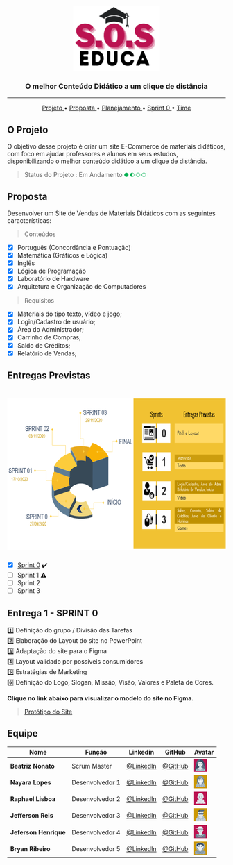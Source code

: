 
<p align="center">
      <img src="/Sprint_0/<Imagens/logo.png" width="200" height="150">
      <h3 align="center"> O melhor Conteúdo Didático a um clique de distância </h3>
<p align="center">


<hr>

<p align="center">
  <a href ="#o-projeto"> Projeto </a>  • 
  <a href ="#proposta"> Proposta </a>  • 
  <a href ="#entregas-previstas"> Planejamento </a>  • 
  <a href ="#entrega-1---sprint-0"> Sprint 0 </a>  • 
  <a href ="#equipe"> Time </a> 
</p>










## O Projeto
O objetivo desse projeto é criar um site E-Commerce de materiais didáticos, com foco em ajudar professores e alunos em seus estudos, disponibilizando o melhor conteúdo didático a um clique de distância.

> Status do Projeto : Em Andamento <img src = "/Sprint_0/<Imagens/status projeto.png" width="50" height="10" />

## Proposta

Desenvolver um Site de Vendas de Materiais Didáticos com as seguintes características:

 > Conteúdos

 - [x] Português (Concordância e Pontuação)
 - [x] Matemática (Gráficos e Lógica)
 - [x] Inglês
 - [x] Lógica de Programação
 - [x] Laboratório de Hardware
 - [x] Arquitetura e Organização de Computadores

 > Requisitos

 - [x]  Materiais do tipo texto, vídeo e jogo;
 - [x]  Login/Cadastro de usuário;
 - [x]  Área do Administrador;
 - [x]  Carrinho de Compras;
 - [x]  Saldo de Créditos;
 - [x]  Relatório de Vendas;

## Entregas Previstas

<h1 align="center"> <img src = "/Sprint_0/<Imagens/planejamento.png" width="650" height="350" /></h1>

- [x] [Sprint 0](https://github.com/Grupo-1-2020-PI-FATEC-ADS/SOS-EDUCA/tree/master/Sprint_0) :heavy_check_mark:
- [ ] Sprint 1 :warning:
- [ ] Sprint 2
- [ ] Sprint 3

## Entrega 1 - SPRINT 0

:one: Definição do grupo / Divisão das Tarefas <br>
:two: Elaboração do Layout do site no PowerPoint <br>
:three: Adaptação do site para o Figma <br>
:four: Layout validado por possíveis consumidores <br>
:five: Estratégias de Marketing <br>
:six: Definição do Logo, Slogan, Missão, Visão, Valores e Paleta de Cores.<br>

**Clique no link abaixo para visualizar o modelo do site no Figma.**  
> [Protótipo do Site](https://www.figma.com/proto/IxIHeo1bBkB5B3z1DoVQIN/PI-Fatec?node-id=1%3A7&scaling=scale-down-width&hide-ui=1)

## Equipe

|Nome|Função|Linkedin|GitHub|Avatar|
| -------- |-------- |-------- |-------- |-------- |
|**Beatriz Nonato**|Scrum Master|[@LinkedIn](https://www.linkedin.com/in/beatriz-nonato-aa11017a/)|[@GitHub](https://github.com/BeaNonato)|<img src = "/Sprint_0/<Imagens/Beatriz.png" width="30" height="30"/>|
|**Nayara Lopes**|Desenvolvedor 1| [@LinkedIn](https://www.linkedin.com/in/nayara-suelen-382420137/)|[@GitHub](https://github.com/NayDev)|<img src = "/Sprint_0/<Imagens/Nayara.png" width="30" height="30"/>|
|**Raphael Lisboa**|Desenvolvedor 2| [@LinkedIn](https://www.linkedin.com/in/raphael-lisboa-7b3597187/)|[@GitHub](https://github.com/BeaNonato)|<img src = "/Sprint_0/<Imagens/Raphael.png" width="30" height="30" />|
|**Jefferson Reis**|Desenvolvedor 3|[@LinkedIn](https://www.linkedin.com/in/jefferson-silva-94b94218)|[@GitHub](https://github.com/JefersonHenrique)|<img src = "/Sprint_0/<Imagens/jefferson.png" width="30" height="30" />|
|**Jeferson Henrique**|Desenvolvedor 4|[@LinkedIn](https://www.linkedin.com/in/jeferson-silva-249884149/)|[@GitHub](https://github.com/JefersonHenrique)|<img src = "/Sprint_0/<Imagens/Jeferson.png" width="30" height="30" />|
|**Bryan Ribeiro**|Desenvolvedor 5|[@LinkedIn](https://www.linkedin.com/in/bryanrribeiro/)|[@GitHub](https://github.com/BryanRibeiro)|<img src = "/Sprint_0/<Imagens/Bryan.png" width="30" height="30" />|


